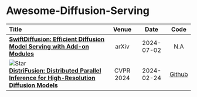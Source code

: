 # Awesome-Diffusion-Serving

|  Title  |   Venue  |   Date   |   Code   |  
|:--------|:--------:|:--------:|:--------:|
 [**SwiftDiffusion: Efficient Diffusion Model Serving with Add-on Modules**](https://arxiv.org/pdf/2402.19481) <br> | arXiv | 2024-07-02 | N.A
| ![Star](https://img.shields.io/github/stars/mit-han-lab/distrifuser.svg?style=social&label=Star) <br> [**DistriFusion: Distributed Parallel Inference for High-Resolution Diffusion Models**](https://arxiv.org/pdf/2402.19481) <br> | CVPR 2024 | 2024-02-24 | [Github](https://github.com/InternLM/InternLM-XComposer)